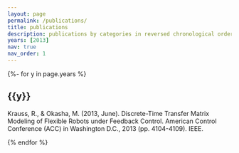 ```yaml
---
layout: page
permalink: /publications/
title: publications
description: publications by categories in reversed chronological order. generated by jekyll-scholar.
years: [2013]
nav: true
nav_order: 1
---
```

<!-- _pages/publications.md -->
<div class="publications">

{%- for y in page.years %}
  <h2 class="year">{{y}}</h2>
  Krauss, R., & Okasha, M. (2013, June). Discrete-Time Transfer Matrix Modeling of Flexible
  Robots under Feedback Control. American Control Conference (ACC) in Washington D.C., 2013 (pp. 4104-4109). IEEE.

{% endfor %}

</div>
